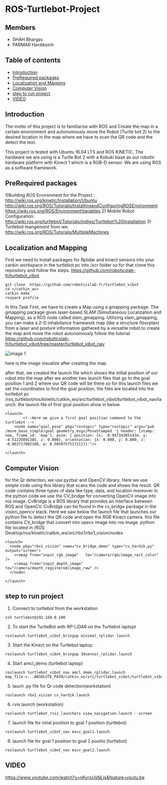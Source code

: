 # ROS-Turtlebot-Project


## Members 
  * SHAH Bhargav
  * PARMAR Hardiksinh
  
## Table of contents
  * [Introduction](#Introduction)
  * [PreRequired packages](#PreRequired-packages)
  * [Localization and Mapping](#Localization-and-Mapping)
  * [Computer Vision](#Computer-Vision)
  * [step to run project](#step-to-run-project)
  * [VIDEO](#VIDEO)
  
## Introduction
 The motto of this project is to familiarise with ROS and Create the map in a certain environment and autonomously move the Robot (Turtle bot 2) to the desired location in the map where we have to scan the QR code and the detect the text. 
 
 This project is tested with Ubuntu 16.04 LTS and ROS KINETIC. The hardware we are using is a Turtle Bot 2 with a Kobuki base as our robotic hardware platform with Kinect 1 which is a RGB-D sensor. We are using ROS as a software framework.
 
 ## PreRequired packages
 
 1)Building ROS Environment for the Project : http://wiki.ros.org/kinetic/Installation/Ubuntu
 					      http://wiki.ros.org/ROS/Tutorials/InstallingandConfiguringROSEnvironment
					      https://wiki.ros.org/ROS/EnvironmentVariables
 2) Mobile Robot Configuration: http://wiki.ros.org/turtlebot/Tutorials/indigo/Turtlebot%20Installation
 3) Turtlebot mangement from we: http://wiki.ros.org/ROS/Tutorials/MultipleMachines
 
 ## Localization and Mapping 
 First we need to Install packages for Rplidar and kinect sensors into your cankin workspace in the turtlebot pc into /scr folder so for that clone this repository and follow the steps.
https://github.com/roboticslab-fr/turtlebot_vibot
```
git clone  https://github.com/roboticslab-fr/turtlebot_vibot
cd </catkin_ws>
catkin make
rospack profile
```
In this Task First, we have to create a Map using a gmapping package. The gmapping package gives laser-based SLAM      (Simultaneous Localization and Mapping), as a ROS node called slam_gmapping. Utilizing slam_gmapping, you can make a 2-D inhabitance framework map (like a structure floorplan) from a laser and posture information gathered by a versatile robot.to create the map and move the robot autonomously follow the tutorial https://github.com/roboticslab-fr/turtlebot_vibot/tree/master/turtlebot_vibot_nav

![image 1](https://github.com/bhargav011/ROS-Turtlebot-Project/blob/master/map/Screenshot%20from%202019-12-20%2013-54-05.png)

here is the image visualize after creating the map.

after that, we created the launch file which shows the initial position of our robot into the map after we another two launch files that go to the goal position 1 and 2 where our QR code will be there so for this launch files we set the coordinates to find the goal position. the files are located into the turtlebot pc /ros_turtlebot/ros/kinetic/catkin_ws/src/turtlebot_vibot/turtlebot_vibot_nav/launch.
the launch file of first goal position show in below. 

```
<launch>
		<!--Here we give a first goal position command to the turtlebot -->
	<node name="goal_pose" pkg="rostopic" type="rostopic" args="pub /move_base_simple/goal geometry_msgs/PoseStamped '{ header: {stamp: now, frame_id: 'map'}, pose: { position: {x: -0.947343051434, y: -4.51226091385, z: 0.000}, orientation: {x: 0.000, y: 0.000, z: -0.863717802108, w: 0.503975751721}}}'"/> 
	
</launch>
```

## Computer Vision

for the Qr detection, we use pyzbar and OpenCV library. Here we use simple code using this library that scans the code and shows the result. 
QR code contains three types of data like type, data, and location moreover in the python code we use the CV_bridge for converting OpenCV image into ros image.  CvBridge is a ROS library that provides an interface between ROS and OpenCV. CvBridge can be found in the cv_bridge package in the vision_opencv stack. 
Here we saw below the launch file that launches our python file to detect the QR code and open the RGB Kinect camera. this file contains CV_bridge that convert into opecv image into ros image. python file located in /ROS Desktop/ros/kinetic/catkin_ws/src/rbx1/rbx1_vision/nodes
```
<launch>
  <node pkg="rbx1_vision" name="cv_bridge_demo" type="cv_hardik.py" output="screen">
    <remap from="input_rgb_image"   to="/camera/rgb/image_rect_color" />
    <remap from="input_depth_image" to="/camera/depth_registered/image_raw" />
  </node>
  
</launch>
```

## step to run project 

1) Connect to turtlebot from the workstation
```
ssh turtlebot@192.168.0.100
```
2) To start the TurtleBot with RP-LiDAR on the Turtlebot laptopt 
```
roslaunch turtlebot_vibot_bringup minimal_rplidar.launch
```
3) Start the Kinect on the Turtlebot laptop.
```
roslaunch turtlebot_vibot_bringup 3dsensor_rplidar.launch
```
4) Start amcl_demo (turtlebot laptop)
```
roslaunch turtlebot_vibot_nav amcl_demo_rplidar.launch map_file:=...ABSOLUTE_PATH/catkin_ws/src/turtlebot_vibot/turtlebot_vibot_nav/maps/my_map.yaml
```
5) lauch .py file for Qr code detection(workstation)
```
roslaunch rbx1_vision cv_hardik.launch
```
6) rvis launch (workstation)
 ```
 roslaunch turtlebot_rviz_launchers view_navigation.launch --screen
 ```
 7) launch file for intial position to goal 1 position (turtlebot)
 ```
 roslaunch turtlebot_vibot_nav mscv_goal1.launch
 ```
 8) launch file for goal 1 position to goal 2 positio (turtlebot)
 ```
 roslaunch turtlebot_vibot_nav mscv_goal2.launch
 ```
 
 ## VIDEO
 https://www.youtube.com/watch?v=nKyroUsNLjs&feature=youtu.be
 
 
